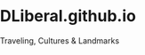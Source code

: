 # DLiberal.github.io
Traveling, Cultures &amp; Landmarks
<!DOCTYPE html>
<html lang="en-US">
	<head>
		<style>
			body {margin:0; padding:0;}

		</style>
		<title>Human Interactions</title> <link type="text/css" rel="stylesheet" href="stylesheet.css"/>
	</head>
	<body style="background-color:grey">
			<div>
				<table border="1px"; >
					<tr>
						<th><a href="url">Taj Mahal</a></th>
						<th><a href="https://prezi.com/embed/7xqagjgxlgpt/?bgcolor=ffffff&amp;lock_to_path=0&amp;autoplay=0&amp;autohide_ctrls=0&amp;landing_
							data=bHVZZmNaNDBIWnNjdEVENDRhZDFNZGNIUE43MHdLNWpsdFJLb2ZHanI5eXVpN1JyTmZ1WWNVbU8vckRTTmEvS3lnPT0&amp;landing_sign=hZ-jQyYIBf34jh3hs5Zlw2i2p6zQPCoOsu0OPcuPLuU"">The Colosseum</a></th>
						<th><a href="url">Pyramids</a></th>
						<th><a href="url">Other Destination</a></th>
					</tr>
				</table>
			</div>
		<h1 style="text-align: center">Travel Destinations & Landmarks</h1>
		<hr>
		<h3 style="text-align: center; color: purple"; ><em>"We travel not to escape life, but for life not to escape us."</em></h3>
		<p>
		</p>
<article>
		<section id="content">
		<img src="https://photos-4.dropbox.com/t/2/AABkA1lWENpxqxsA4IIcupQMCWWevU5z_VJoGKpm0m8BMA/12/170769982/png/32x32/1/_/1/2/Fantastic5.1.png/EKTUlYIBGAkgBygH/ANcDo9hz9dgdnkpCpghCVfPk4jjpQuPN6ZIESzSw5zw?size=2048x1536&size_mode=3">

		<!--<h4 style="text-align: center"><a href="http://www.google.com"; style="Look in directory for more information">Search</a></h4>-->
		<p>
		</p>
		</secton>
</article>
		<br>
		<br>1
		<p style="text-align:center; font-size:19px"><em>Significant regions we will be covering throughout the site; landmarks and the area they are situated.</em></p>
		<p>
			<table border="3px"; align="center">

			<th colspan="5"style="background-color:white">Significant Landmarks</th>
			<tr>
				<th style="background-color:white"></th>
				<th style="background-color:white">Taj Mahal</th>
				<th style="background-color:white">The Colosseum</th>
				<th style="background-color:white">Pyramids</th>
				<th style="background-color:white">Greek Landmark</th>
			</tr>
			<tr>
				<th style="background-color:white">City</th>
				<td style="background-color:white">Agra</td>
				<td style="background-color:white">Rome</td>
				<td style="background-color:white">Giza</td>
				<td style="background-color:white">Greek City</td>
			</tr>
			<tr>
				<th style="background-color:white">Counrty</th>
				<td style="background-color:white">India</td>
				<td style="background-color:white">Italy</td>
				<td style="background-color:white">Egypt</td>
				<td style="background-color:white">Greece</td>
		</table>
		</p>
		</div>
		<br>
		<br>
		<article>

					<h3 style= "text-align:center"><u>Let's Get Pumped Up!</u></h3>
					<p style= "text-align: center; margin-left:200px; margin-right:200px; font-size:17.5px">Okay folks, now before we get into the specifics here me out: "Live outside". I do not mean that in a literal sense, but figuratively speaking. There are people right now, while you are reading this'
					 	 that are traveling the world and experiencing cultures, dishes, music, folktale and more. It is not because they are wealthy, own private jets, multimillionaire status, but because they truly know they
					 	 truly know the value of seeing the world. It is to be said that a man who knows his house is a smart man, but one who know the environment around it is a wise man. There are so many benefits of sightseeing
					 	 that the list remains continuous even to this very day. You do not have to start big or create an extravagant trip. When the mileage of your luggage increases, you will be surprised what the world has in
					 	 in store for you. Alright, the rambling is done, now this is the start of all the fun! Go down and start the video.</p>
				<br>
				<section id="sidebar"; style="text-align:center">

				<iframe align="middle" width="854" height="480" src="https://www.youtube.com/embed/kIjQHjIglXY" frameborder="0" allowfullscreen></iframe>
			</section>
		</article>
		<br>

<img src= "">
		<P>
		</P>



</body>

</html>
